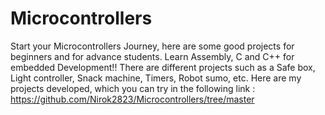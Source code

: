 # Microcontrollers
Start your Microcontrollers Journey, here are some good projects for beginners and for advance students.
Learn Assembly, C and C++ for embedded Development!!
There are different projects such as a Safe box, Light controller, Snack machine, Timers, Robot sumo, etc.
Here are my projects developed, which you can try in the following link : https://github.com/Nirok2823/Microcontrollers/tree/master

